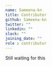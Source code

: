 ```yaml
---
name: Sameena-kn
title: Contributor
github: Sameena-kn
twitter: ""
linkedin: ""
slack: ""
joining_date: ""
role : contributor
---
```


Still waiting for this
